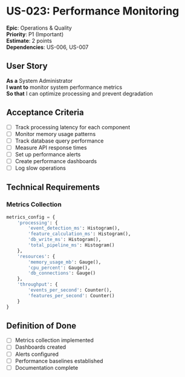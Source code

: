 # US-023: Performance Monitoring

**Epic**: Operations & Quality  
**Priority**: P1 (Important)  
**Estimate**: 2 points  
**Dependencies**: US-006, US-007  

## User Story

**As a** System Administrator  
**I want to** monitor system performance metrics  
**So that** I can optimize processing and prevent degradation

## Acceptance Criteria

- [ ] Track processing latency for each component
- [ ] Monitor memory usage patterns
- [ ] Track database query performance
- [ ] Measure API response times
- [ ] Set up performance alerts
- [ ] Create performance dashboards
- [ ] Log slow operations

## Technical Requirements

### Metrics Collection
```python
metrics_config = {
    'processing': {
        'event_detection_ms': Histogram(),
        'feature_calculation_ms': Histogram(),
        'db_write_ms': Histogram(),
        'total_pipeline_ms': Histogram()
    },
    'resources': {
        'memory_usage_mb': Gauge(),
        'cpu_percent': Gauge(),
        'db_connections': Gauge()
    },
    'throughput': {
        'events_per_second': Counter(),
        'features_per_second': Counter()
    }
}
```

## Definition of Done

- [ ] Metrics collection implemented
- [ ] Dashboards created
- [ ] Alerts configured
- [ ] Performance baselines established
- [ ] Documentation complete